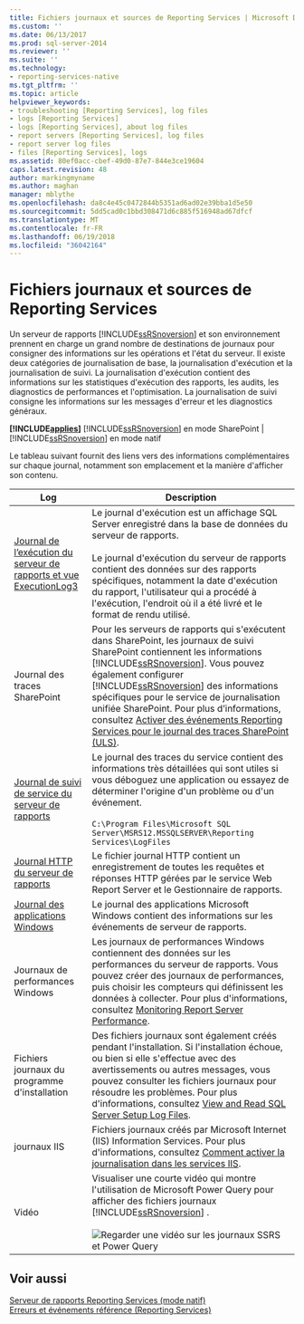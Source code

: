 ```yaml
---
title: Fichiers journaux et sources de Reporting Services | Microsoft Docs
ms.custom: ''
ms.date: 06/13/2017
ms.prod: sql-server-2014
ms.reviewer: ''
ms.suite: ''
ms.technology:
- reporting-services-native
ms.tgt_pltfrm: ''
ms.topic: article
helpviewer_keywords:
- troubleshooting [Reporting Services], log files
- logs [Reporting Services]
- logs [Reporting Services], about log files
- report servers [Reporting Services], log files
- report server log files
- files [Reporting Services], logs
ms.assetid: 80ef0acc-cbef-49d0-87e7-844e3ce19604
caps.latest.revision: 48
author: markingmyname
ms.author: maghan
manager: mblythe
ms.openlocfilehash: da8c4e45c0472844b5351ad6ad02e39bba1d5e50
ms.sourcegitcommit: 5dd5cad0c1bbd308471d6c885f516948ad67dfcf
ms.translationtype: MT
ms.contentlocale: fr-FR
ms.lasthandoff: 06/19/2018
ms.locfileid: "36042164"
---
```

# <a name="reporting-services-log-files-and-sources"></a>Fichiers journaux et sources de Reporting Services
  Un serveur de rapports [!INCLUDE[ssRSnoversion](../../../includes/ssrsnoversion-md.md)] et son environnement prennent en charge un grand nombre de destinations de journaux pour consigner des informations sur les opérations et l'état du serveur. Il existe deux catégories de journalisation de base, la journalisation d'exécution et la journalisation de suivi. La journalisation d'exécution contient des informations sur les statistiques d'exécution des rapports, les audits, les diagnostics de performances et l'optimisation. La journalisation de suivi consigne les informations sur les messages d'erreur et les diagnostics généraux.  
  
 **[!INCLUDE[applies](../../includes/applies-md.md)]** [!INCLUDE[ssRSnoversion](../../../includes/ssrsnoversion-md.md)] en mode SharePoint | [!INCLUDE[ssRSnoversion](../../../includes/ssrsnoversion-md.md)] en mode natif  
  
 Le tableau suivant fournit des liens vers des informations complémentaires sur chaque journal, notamment son emplacement et la manière d'afficher son contenu.  
  
|Log|Description|  
|---------|-----------------|  
|[Journal de l’exécution du serveur de rapports et vue ExecutionLog3](report-server-executionlog-and-the-executionlog3-view.md)|Le journal d'exécution est un affichage SQL Server enregistré dans la base de données du serveur de rapports.<br /><br /> Le journal d'exécution du serveur de rapports contient des données sur des rapports spécifiques, notamment la date d'exécution du rapport, l'utilisateur qui a procédé à l'exécution, l'endroit où il a été livré et le format de rendu utilisé.|  
|Journal des traces SharePoint|Pour les serveurs de rapports qui s'exécutent dans SharePoint, les journaux de suivi SharePoint contiennent les informations [!INCLUDE[ssRSnoversion](../../../includes/ssrsnoversion-md.md)]. Vous pouvez également configurer [!INCLUDE[ssRSnoversion](../../../includes/ssrsnoversion-md.md)] des informations spécifiques pour le service de journalisation unifiée SharePoint. Pour plus d’informations, consultez [Activer des événements Reporting Services pour le journal des traces SharePoint &#40;ULS&#41;](turn-on-reporting-services-events-for-the-sharepoint-trace-log-uls.md).|  
|[Journal de suivi de service du serveur de rapports](report-server-service-trace-log.md)|Le journal des traces du service contient des informations très détaillées qui sont utiles si vous déboguez une application ou essayez de déterminer l'origine d'un problème ou d'un événement.<br /><br /> `C:\Program Files\Microsoft SQL Server\MSRS12.MSSQLSERVER\Reporting Services\LogFiles`|  
|[Journal HTTP du serveur de rapports](report-server-http-log.md)|Le fichier journal HTTP contient un enregistrement de toutes les requêtes et réponses HTTP gérées par le service Web Report Server et le Gestionnaire de rapports.|  
|[Journal des applications Windows](windows-application-log.md)|Le journal des applications Microsoft Windows contient des informations sur les événements de serveur de rapports.|  
|Journaux de performances Windows|Les journaux de performances Windows contiennent des données sur les performances du serveur de rapports. Vous pouvez créer des journaux de performances, puis choisir les compteurs qui définissent les données à collecter. Pour plus d'informations, consultez [Monitoring Report Server Performance](monitoring-report-server-performance.md).|  
|Fichiers journaux du programme d'installation|Des fichiers journaux sont également créés pendant l'installation. Si l'installation échoue, ou bien si elle s'effectue avec des avertissements ou autres messages, vous pouvez consulter les fichiers journaux pour résoudre les problèmes. Pour plus d'informations, consultez [View and Read SQL Server Setup Log Files](../../database-engine/install-windows/view-and-read-sql-server-setup-log-files.md).|  
|journaux IIS|Fichiers journaux créés par Microsoft Internet (IIS) Information Services. Pour plus d'informations, consultez [Comment activer la journalisation dans les services IIS](http://support.microsoft.com/kb/313437).|  
|Vidéo|Visualiser une courte vidéo qui montre l'utilisation de Microsoft Power Query pour afficher des fichiers journaux [!INCLUDE[ssRSnoversion](../../../includes/ssrsnoversion-md.md)] .<br /><br /> ![Regarder une vidéo sur les journaux SSRS et Power Query](../media/generic-video-thumbnail.png "regarder une vidéo sur les journaux SSRS et Power Query")|  
  
## <a name="see-also"></a>Voir aussi  
 [Serveur de rapports Reporting Services &#40;mode natif&#41;](reporting-services-report-server-native-mode.md)   
 [Erreurs et événements référence &#40;Reporting Services&#41;](../troubleshooting/errors-and-events-reference-reporting-services.md)  
  
  